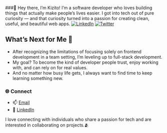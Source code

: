###👋 Hey there, I’m Kizito!
I’m a software developer who loves building things that actually make people’s lives easier. I got into tech out of pure curiosity — and that curiosity turned into a passion for creating clean, useful, and beautiful web apps.
[![LinkedIn](https://img.shields.io/badge/LinkedIn-%230077B5.svg?logo=linkedin&logoColor=white)](https://www.linkedin.com/in/ohanikizito/) [![Twitter](https://img.shields.io/badge/Twitter-%231DA1F2.svg?logo=Twitter&logoColor=white)](https://x.com/Ohani_Kizito)

## What’s Next for Me 🚀

- After recognizing the limitations of focusing solely on frontend development in a team setting, I’m leveling up to full-stack development.
- My goal? To become the kind of developer people trust, enjoy working with, and can rely on for real values.
- And no matter how busy life gets, I always want to find time to keep learning something new.

### 🌐 Connect
- 📫 [Email](mailto:kizitoohani@gmail.com)
- 🔗 [LinkedIn](https://www.linkedin.com/in/ohanikizito/)

I love connecting with individuals who share a passion for tech and are interested in collaborating on projects.🫂
